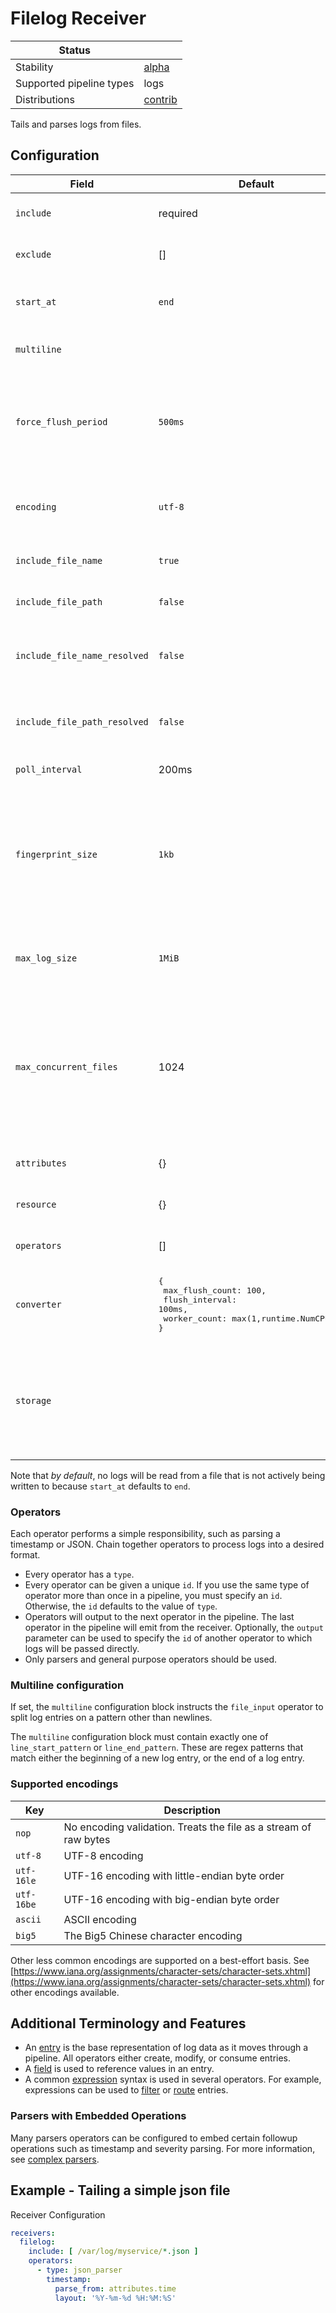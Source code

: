 # Filelog Receiver

| Status                   |           |
| ------------------------ |-----------|
| Stability                | [alpha]   |
| Supported pipeline types | logs      |
| Distributions            | [contrib] |

Tails and parses logs from files.

## Configuration

| Field                        | Default          | Description                                                                                                        |
| ---                          | ---              | ---                                                                                                                |
| `include`                    | required         | A list of file glob patterns that match the file paths to be read                                                  |
| `exclude`                    | []               | A list of file glob patterns to exclude from reading                                                               |
| `start_at`                   | `end`            | At startup, where to start reading logs from the file. Options are `beginning` or `end`                            |
| `multiline`                  |                  | A `multiline` configuration block. See below for more details                                                      |
| `force_flush_period`         | `500ms`          | Time since last read of data from file, after which currently buffered log should be send to pipeline. Takes [duration](../../pkg/stanza/docs/types/duration.md) as value. Zero means waiting for new data forever |
| `encoding`                   | `utf-8`          | The encoding of the file being read. See the list of supported encodings below for available options               |
| `include_file_name`          | `true`           | Whether to add the file name as the attribute `log.file.name`. |
| `include_file_path`          | `false`          | Whether to add the file path as the attribute `log.file.path`. |
| `include_file_name_resolved` | `false`          | Whether to add the file name after symlinks resolution as the attribute `log.file.name_resolved`. |
| `include_file_path_resolved` | `false`          | Whether to add the file path after symlinks resolution as the attribute `log.file.path_resolved`. |
| `poll_interval`              | 200ms            | The duration between filesystem polls                                                                              |
| `fingerprint_size`           | `1kb`            | The number of bytes with which to identify a file. The first bytes in the file are used as the fingerprint. Decreasing this value at any point will cause existing fingerprints to forgotten, meaning that all files will be read from the beginning (one time) |
| `max_log_size`               | `1MiB`           | The maximum size of a log entry to read before failing. Protects against reading large amounts of data into memory |
| `max_concurrent_files`       | 1024             | The maximum number of log files from which logs will be read concurrently. If the number of files matched in the `include` pattern exceeds this number, then files will be processed in batches. One batch will be processed per `poll_interval` |
| `attributes`                 | {}               | A map of `key: value` pairs to add to the entry's attributes                                                       |
| `resource`                   | {}               | A map of `key: value` pairs to add to the entry's resource                                                    |
| `operators`                  | []               | An array of [operators](../../pkg/stanza/docs/operators/README.md#what-operators-are-available). See below for more details |
| `converter`                  | <pre lang="jsonp">{<br>  max_flush_count: 100,<br>  flush_interval: 100ms,<br>  worker_count: max(1,runtime.NumCPU()/4)<br>}</pre> | A map of `key: value` pairs to configure the [`entry.Entry`][entry_link] to [`plog.LogRecord`][pdata_logrecord_link] converter, more info can be found [here][converter_link] |
| `storage`                   |                  | The ID of a storage extension. The extension will be used to store file checkpoints, which allows the receiver to pick up where it left off in the case of a collector restart. |

[entry_link]: https://github.com/open-telemetry/opentelemetry-collector-contrib/blob/main/pkg/stanza/entry/entry.go
[pdata_logrecord_link]: https://github.com/open-telemetry/opentelemetry-collector/blob/v0.40.0/model/pdata/generated_log.go#L553-L564
[converter_link]: https://github.com/open-telemetry/opentelemetry-collector-contrib/blob/v0.40.0/internal/stanza/converter.go#L41-L82

Note that _by default_, no logs will be read from a file that is not actively being written to because `start_at` defaults to `end`.

### Operators

Each operator performs a simple responsibility, such as parsing a timestamp or JSON. Chain together operators to process logs into a desired format.

- Every operator has a `type`.
- Every operator can be given a unique `id`. If you use the same type of operator more than once in a pipeline, you must specify an `id`. Otherwise, the `id` defaults to the value of `type`.
- Operators will output to the next operator in the pipeline. The last operator in the pipeline will emit from the receiver. Optionally, the `output` parameter can be used to specify the `id` of another operator to which logs will be passed directly.
- Only parsers and general purpose operators should be used.

### Multiline configuration

If set, the `multiline` configuration block instructs the `file_input` operator to split log entries on a pattern other than newlines.

The `multiline` configuration block must contain exactly one of `line_start_pattern` or `line_end_pattern`. These are regex patterns that
match either the beginning of a new log entry, or the end of a log entry.

### Supported encodings

| Key        | Description
| ---        | ---                                                              |
| `nop`      | No encoding validation. Treats the file as a stream of raw bytes |
| `utf-8`    | UTF-8 encoding                                                   |
| `utf-16le` | UTF-16 encoding with little-endian byte order                    |
| `utf-16be` | UTF-16 encoding with big-endian byte order                       |
| `ascii`    | ASCII encoding                                                   |
| `big5`     | The Big5 Chinese character encoding                              |

Other less common encodings are supported on a best-effort basis. See [https://www.iana.org/assignments/character-sets/character-sets.xhtml](https://www.iana.org/assignments/character-sets/character-sets.xhtml) for other encodings available.

## Additional Terminology and Features

- An [entry](../../pkg/stanza/docs/types/entry.md) is the base representation of log data as it moves through a pipeline. All operators either create, modify, or consume entries.
- A [field](../../pkg/stanza/docs/types/field.md) is used to reference values in an entry.
- A common [expression](../../pkg/stanza/docs/types/expression.md) syntax is used in several operators. For example, expressions can be used to [filter](../../pkg/stanza/docs/operators/filter.md) or [route](../../pkg/stanza/docs/operators/router.md) entries.

### Parsers with Embedded Operations

Many parsers operators can be configured to embed certain followup operations such as timestamp and severity parsing. For more information, see [complex parsers](../../pkg/stanza/docs/types/parsers.md#complex-parsers).

## Example - Tailing a simple json file

Receiver Configuration
```yaml
receivers:
  filelog:
    include: [ /var/log/myservice/*.json ]
    operators:
      - type: json_parser
        timestamp:
          parse_from: attributes.time
          layout: '%Y-%m-%d %H:%M:%S'
```

[alpha]: https://github.com/open-telemetry/opentelemetry-collector#alpha
[contrib]: https://github.com/open-telemetry/opentelemetry-collector-releases/tree/main/distributions/otelcol-contrib
